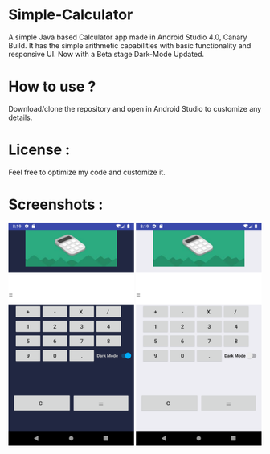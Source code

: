 # Simple-Calculator
A simple Java based Calculator app made in Android Studio 4.0, Canary Build. It has the simple arithmetic capabilities with basic functionality and responsive UI. Now with a Beta stage Dark-Mode Updated.

# How to use ?
Download/clone the repository and open in Android Studio to customize any details.

# License : 
Feel free to optimize my code and customize it.

# Screenshots :
<img src="src/main/res/cal_SS_05.png" width = "250" >
<img src="src/main/res/cal_SS_06.png" width = "250" >
